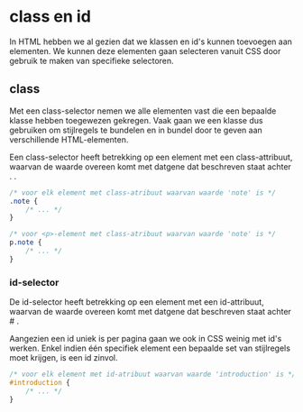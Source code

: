 # class en id

In HTML hebben we al gezien dat we klassen en id's kunnen toevoegen aan elementen. We kunnen deze elementen gaan selecteren vanuit CSS door gebruik te maken van specifieke selectoren.

## class

Met een class-selector nemen we alle elementen vast die een bepaalde klasse hebben toegewezen gekregen. Vaak gaan we een klasse dus gebruiken om stijlregels te bundelen en in bundel door te geven aan verschillende HTML-elementen.

Een class-selector heeft betrekking op een element met een class-attribuut, waarvan de waarde overeen komt met datgene dat beschreven staat achter . .

```css
/* voor elk element met class-atribuut waarvan waarde 'note' is */
.note {
    /* ... */
}

/* voor <p>-element met class-atribuut waarvan waarde 'note' is */
p.note {
    /* ... */
}
```

### id-selector

De id-selector heeft betrekking op een element met een id-attribuut, waarvan de waarde overeen komt met datgene dat beschreven staat achter # .

Aangezien een id uniek is per pagina gaan we ook in CSS weinig met id's werken. Enkel indien één specifiek element een bepaalde set van stijlregels moet krijgen, is een id zinvol.

```css
/* voor elk element met id-atribuut waarvan waarde 'introduction' is */
#introduction {
    /* ... */
}
```
